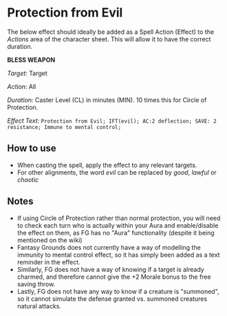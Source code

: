 # Protection from Evil
The below effect should ideally be added as a Spell Action (Effect) to the *Actions* area of the character sheet. This will allow it to have the correct duration. 

**BLESS WEAPON**

*Target:* Target

*Action:* All

*Duration:* Caster Level (CL) in minutes (MIN). 10 times this for Circle of Protection.

*Effect Text:* `Protection from Evil; IFT(evil); AC:2 deflection; SAVE: 2 resistance; Immune to mental control;`

## How to use
- When casting the spell, apply the effect to any relevant targets. 
- For other alignments, the word *evil* can be replaced by *good*, *lawful* or *chaotic*

## Notes
- If using Circle of Protection rather than normal protection, you will need to check each turn who is actually within your Aura and enable/disable the effect on them, as FG has no "Aura" functionality (despite it being mentioned on the wiki)
- Fantasy Grounds does not currently have a way of modelling the immunity to mental control effect, so it has simply been added as a text reminder in the effect. 
- Similarly, FG does not have a way of knowing if a target is already charmed, and therefore cannot give the +2 Morale bonus to the free saving throw. 
- Lastly, FG does not have any way to know if a creature is "summoned", so it cannot simulate the defense granted vs. summoned creatures natural attacks. 